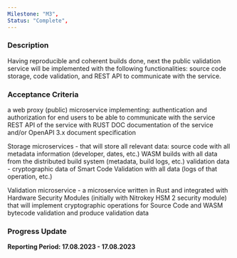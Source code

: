 ```yaml
---
Milestone: "M3",
Status: "Complete",
---
```

<!--lang:en--> 
### Description

Having reproducible and coherent builds done, next the public validation service will be implemented with the following functionalities: source code storage, code validation, and REST API to communicate with the service.


### Acceptance Criteria

a web proxy (public) microservice implementing:
authentication and authorization for end users to be able to communicate with the service
REST API of the service with RUST DOC documentation of the service and/or OpenAPI 3.x document specification

Storage microservices - that will store all relevant data:
source code with all metadata information (developer, dates, etc.)
WASM builds with all data from the distributed build system (metadata, build logs, etc.)
validation data - cryptographic data of Smart Code Validation with all data (logs of that operation, etc.)  

Validation microservice - a microservice written in Rust and integrated with Hardware Security Modules (initially with Nitrokey HSM 2 security module) that will implement cryptographic operations for Source Code and WASM bytecode validation and produce validation data

### Progress Update

**Reporting Period: 17.08.2023 - 17.08.2023**

